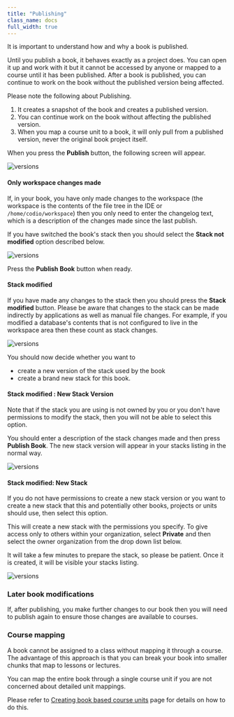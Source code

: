 ```yaml
---
title: "Publishing"
class_name: docs
full_width: true
---
```


It is important to understand how and why a book is published.

Until you publish a book, it behaves exactly as a project does. You can open it up and work with it but it cannot be accessed by anyone or mapped to a course until it has been published. After a book is published, you can continue to work on the book without the published version being affected.

Please note the following about Publishing.

1. It creates a snapshot of the book and creates a published version. 
1. You can continue work on the book without affecting the published version.
1. When you map a course unit to a book, it will only pull from a published version, never the original book project itself.

When you press the **Publish** button, the following screen will appear. 

<img alt="versions" src="/img/docs/book_publish.png" class="simple"/>


#### Only workspace changes made
If, in your book, you have only made changes to the workspace (the workspace is the contents of the file tree in the IDE or `/home/codio/workspace`) then you only need to enter the changelog text, which is a description of the changes made since the last publish.

If you have switched the book's stack then you should select the **Stack not modified** option described below.

<img alt="versions" src="/img/docs/book_stack_notmodified.png" class="simple"/>

Press the **Publish Book** button when ready.

#### Stack modified
If you have made any changes to the stack then you should press the **Stack modified** button. Please be aware that changes to the stack can be made indirectly by applications as well as manual file changes. For example, if you modified a database's contents that is not configured to live in the workspace area then these count as stack changes.

<img alt="versions" src="/img/docs/book_stack_modified.png" class="simple"/>

You should now decide whether you want to 

- create a new version of the stack used by the book
- create a brand new stack for this book. 

#### Stack modified : New Stack Version
Note that if the stack you are using is not owned by you or you don't have permissions to modify the stack, then you will not be able to select this option.

You should enter a description of the stack changes made and then press **Publish Book**. The new stack version will appear in your stacks listing in the normal way.

<img alt="versions" src="/img/docs/book_stack_newversion.png" class="simple"/>

#### Stack modified: New Stack
If you do not have permissions to create a new stack version or you want to create a new stack that this and potentially other books, projects or units should use, then select this option.

This will create a new stack with the permissions you specify. To give access only to others within your organization, select **Private** and then select the owner organization from the drop down list below.

It will take a few minutes to prepare the stack, so please be patient. Once it is created, it will be visible your stacks listing. 

<img alt="versions" src="/img/docs/book_stack_newstack.png" class="simple"/>


### Later book modifications
If, after publishing, you make further changes to our book then you will need to publish again to ensure those changes are available to courses.


### Course mapping
A book cannot be assigned to a class without mapping it through a course. The advantage of this approach is that you can break your book into smaller chunks that map to lessons or lectures. 

You can map the entire book through a single course unit if you are not concerned about detailed unit mappings.

Please refer to [Creating book based course units](IAN) page for details on how to do this. 


